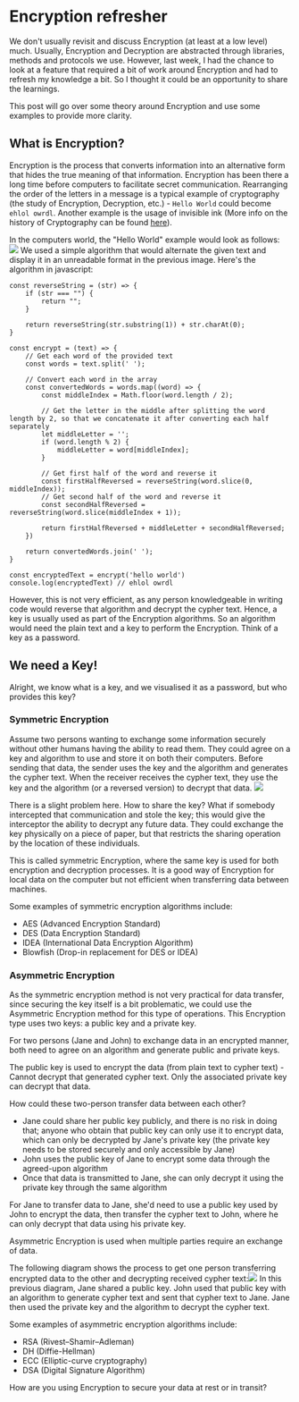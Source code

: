 # Encryption refresher

We don't usually revisit and discuss Encryption (at least at a low level) much. Usually, Encryption and Decryption are abstracted through libraries, methods and protocols we use. However, last week, I had the chance to look at a feature that required a bit of work around Encryption and had to refresh my knowledge a bit. So I thought it could be an opportunity to share the learnings.

This post will go over some theory around Encryption and use some examples to provide more clarity.

## What is Encryption?
Encryption is the process that converts information into an alternative form that hides the true meaning of that information. Encryption has been there a long time before computers to facilitate secret communication. Rearranging the order of the letters in a message is a typical example of cryptography (the study of Encryption, Decryption, etc.) - `Hello World` could become `ehlol owrdl`. Another example is the usage of invisible ink (More info on the history of Cryptography can be found [here](https://en.wikipedia.org/wiki/Cryptography#History_of_cryptography_and_cryptanalysis)).


In the computers world, the "Hello World" example would look as follows:
![](plain-text-cypher-text.png)
We used a simple algorithm that would alternate the given text and display it in an unreadable format in the previous image. Here's the algorithm in javascript:
```
const reverseString = (str) => {
    if (str === "") {
        return "";
    }

    return reverseString(str.substring(1)) + str.charAt(0);
}

const encrypt = (text) => {
    // Get each word of the provided text
    const words = text.split(' ');

    // Convert each word in the array
    const convertedWords = words.map((word) => {
        const middleIndex = Math.floor(word.length / 2);

        // Get the letter in the middle after splitting the word length by 2, so that we concatenate it after converting each half separately
        let middleLetter = '';
        if (word.length % 2) {
            middleLetter = word[middleIndex];
        }

        // Get first half of the word and reverse it
        const firstHalfReversed = reverseString(word.slice(0, middleIndex));
        // Get second half of the word and reverse it
        const secondHalfReversed = reverseString(word.slice(middleIndex + 1));

        return firstHalfReversed + middleLetter + secondHalfReversed;
    })

    return convertedWords.join(' ');
}

const encryptedText = encrypt('hello world')
console.log(encryptedText) // ehlol owrdl
```

However, this is not very efficient, as any person knowledgeable in writing code would reverse that algorithm and decrypt the cypher text. Hence, a key is usually used as part of the Encryption algorithms. So an algorithm would need the plain text and a key to perform the Encryption. Think of a key as a password.

## We need a Key!
Alright, we know what is a key, and we visualised it as a password, but who provides this key?

### Symmetric Encryption
Assume two persons wanting to exchange some information securely without other humans having the ability to read them. They could agree on a key and algorithm to use and store it on both their computers. Before sending that data, the sender uses the key and the algorithm and generates the cypher text. When the receiver receives the cypher text, they use the key and the algorithm (or a reversed version) to decrypt that data. ![](symmetric.png)

There is a slight problem here. How to share the key?
What if somebody intercepted that communication and stole the key; this would give the interceptor the ability to decrypt any future data. They could exchange the key physically on a piece of paper, but that restricts the sharing operation by the location of these individuals.

This is called symmetric Encryption, where the same key is used for both encryption and decryption processes. It is a good way of Encryption for local data on the computer but not efficient when transferring data between machines.

Some examples of symmetric encryption algorithms include:
* AES (Advanced Encryption Standard)
* DES (Data Encryption Standard)
* IDEA (International Data Encryption Algorithm)
* Blowfish (Drop-in replacement for DES or IDEA)


### Asymmetric Encryption
As the symmetric encryption method is not very practical for data transfer, since securing the key itself is a bit problematic, we could use the Asymmetric Encryption method for this type of operations. This Encryption type uses two keys: a public key and a private key.

For two persons (Jane and John) to exchange data in an encrypted manner, both need to agree on an algorithm and generate public and private keys.

The public key is used to encrypt the data (from plain text to cypher text) - Cannot decrypt that generated cypher text. Only the associated private key can decrypt that data.

How could these two-person transfer data between each other?
* Jane could share her public key publicly, and there is no risk in doing that; anyone who obtain that public key can only use it to encrypt data, which can only be decrypted by Jane's private key (the private key needs to be stored securely and only accessible by Jane)
* John uses the public key of Jane to encrypt some data through the agreed-upon algorithm
* Once that data is transmitted to Jane, she can only decrypt it using the private key through the same algorithm

For Jane to transfer data to Jane, she'd need to use a public key used by John to encrypt the data, then transfer the cypher text to John, where he can only decrypt that data using his private key.

Asymmetric Encryption is used when multiple parties require an exchange of data.

The following diagram shows the process to get one person transferring encrypted data to the other and decrypting received cypher text:![](asymmetric.png)
In this previous diagram, Jane shared a public key. John used that public key with an algorithm to generate cypher text and sent that cypher text to Jane. Jane then used the private key and the algorithm to decrypt the cypher text.

Some examples of asymmetric encryption algorithms include:
* RSA (Rivest–Shamir–Adleman)
* DH (Diffie-Hellman)
* ECC (Elliptic-curve cryptography)
* DSA (Digital Signature Algorithm)

How are you using Encryption to secure your data at rest or in transit?